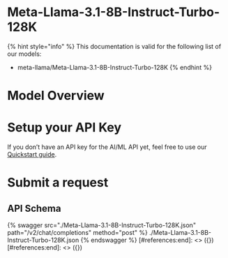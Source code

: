 [#references:start]: <> ({ "template": "openapi" })
[#references:start]: <> ({ "template": "openapi" })
# Meta-Llama-3.1-8B-Instruct-Turbo-128K

{% hint style="info" %}
This documentation is valid for the following list of our models:
* meta-llama/Meta-Llama-3.1-8B-Instruct-Turbo-128K
{% endhint %}

# Model Overview


# Setup your API Key
If you don’t have an API key for the AI/ML API yet, feel free to use our [Quickstart guide](https://docs.aimlapi.com/quickstart/setting-up).

# Submit a request
## API Schema
{% swagger src="./Meta-Llama-3.1-8B-Instruct-Turbo-128K.json" path="/v2/chat/completions" method="post" %}
./Meta-Llama-3.1-8B-Instruct-Turbo-128K.json
{% endswagger %}
[#references:end]: <> ({})
[#references:end]: <> ({})